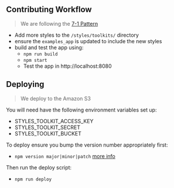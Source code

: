 ## Contributing Workflow

 > We are following the [7-1 Pattern](https://sass-guidelin.es/#the-7-1-pattern)

 * Add more styles to the `/styles/toolkits/` directory
 * ensure the `examples_app` is updated to include the new styles
 * build and test the app using:
    * `npm run build`
    * `npm start`
    * Test the app in http://localhost:8080
    
## Deploying

 > We deploy to the Amazon S3
 
You will need have the following environment variables set up:

 * STYLES_TOOLKIT_ACCESS_KEY
 * STYLES_TOOLKIT_SECRET
 * STYLES_TOOLKIT_BUCKET

To deploy ensure you bump the version number appropriately first:

 * `npm version major|minor|patch` [more info](https://docs.npmjs.com/cli/version)
 
Then run the deploy script:

 * `npm run deploy`